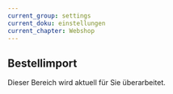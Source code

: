 ```yaml
---
current_group: settings
current_doku: einstellungen
current_chapter: Webshop
---
```


## Bestellimport

Dieser Bereich wird aktuell für Sie überarbeitet.